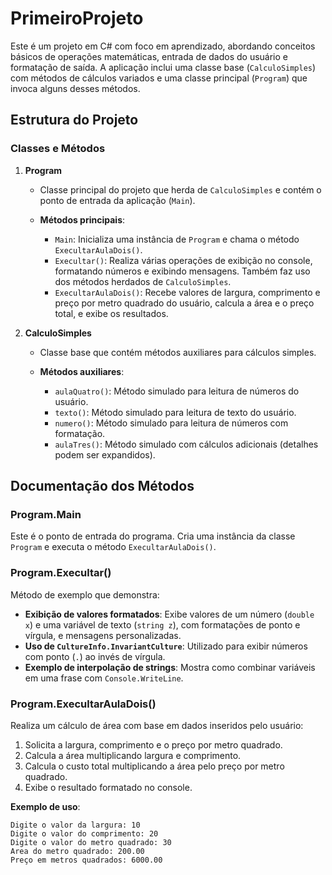 # PrimeiroProjeto

Este é um projeto em C# com foco em aprendizado, abordando conceitos básicos de operações matemáticas, entrada de dados do usuário e formatação de saída. A aplicação inclui uma classe base (`CalculoSimples`) com métodos de cálculos variados e uma classe principal (`Program`) que invoca alguns desses métodos.

## Estrutura do Projeto

### Classes e Métodos

1. **Program**
   - Classe principal do projeto que herda de `CalculoSimples` e contém o ponto de entrada da aplicação (`Main`).
   
   - **Métodos principais**:
     - `Main`: Inicializa uma instância de `Program` e chama o método `ExecultarAulaDois()`.
     - `Execultar()`: Realiza várias operações de exibição no console, formatando números e exibindo mensagens. Também faz uso dos métodos herdados de `CalculoSimples`.
     - `ExecultarAulaDois()`: Recebe valores de largura, comprimento e preço por metro quadrado do usuário, calcula a área e o preço total, e exibe os resultados.

2. **CalculoSimples**
   - Classe base que contém métodos auxiliares para cálculos simples.
   
   - **Métodos auxiliares**:
     - `aulaQuatro()`: Método simulado para leitura de números do usuário.
     - `texto()`: Método simulado para leitura de texto do usuário.
     - `numero()`: Método simulado para leitura de números com formatação.
     - `aulaTres()`: Método simulado com cálculos adicionais (detalhes podem ser expandidos).

## Documentação dos Métodos

### Program.Main
Este é o ponto de entrada do programa. Cria uma instância da classe `Program` e executa o método `ExecultarAulaDois()`. 

### Program.Execultar()
Método de exemplo que demonstra:

- **Exibição de valores formatados**: Exibe valores de um número (`double x`) e uma variável de texto (`string z`), com formatações de ponto e vírgula, e mensagens personalizadas.
- **Uso de `CultureInfo.InvariantCulture`**: Utilizado para exibir números com ponto (`.`) ao invés de vírgula.
- **Exemplo de interpolação de strings**: Mostra como combinar variáveis em uma frase com `Console.WriteLine`.

### Program.ExecultarAulaDois()
Realiza um cálculo de área com base em dados inseridos pelo usuário:

1. Solicita a largura, comprimento e o preço por metro quadrado.
2. Calcula a área multiplicando largura e comprimento.
3. Calcula o custo total multiplicando a área pelo preço por metro quadrado.
4. Exibe o resultado formatado no console.

**Exemplo de uso**:
```plaintext
Digite o valor da largura: 10
Digite o valor do comprimento: 20
Digite o valor do metro quadrado: 30
Area do metro quadrado: 200.00
Preço em metros quadrados: 6000.00
